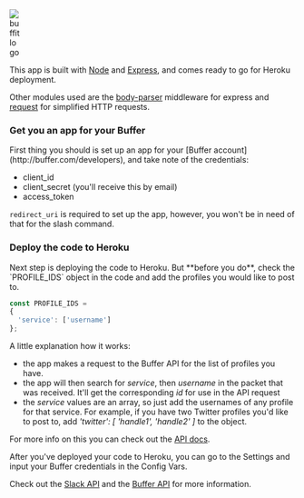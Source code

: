 <img alt="buffit logo" style="max-width: 20px;" src="https://dl.dropboxusercontent.com/u/9299425/BUFFIT.png">

This app is built with [Node](http://nodejs.org) and [Express](http://expressjs.com), and comes ready to go for Heroku deployment. 

Other modules used are the [body-parser](https://github.com/expressjs/body-parser) middleware for express and [request](https://github.com/request/request) for simplified HTTP requests.

<h3>Get you an app for your Buffer</h3>
First thing you should is set up an app for your [Buffer account](http://buffer.com/developers), and take note of the credentials: 
<ul>
<li>client_id </li>
<li>client_secret (you'll receive this by email)</li>
<li>access_token </li>
</ul>

`redirect_uri` is required to set up the app, however, you won't be in need of that for the slash command.

<h3>Deploy the code to Heroku</h3>
Next step is deploying the code to Heroku. But **before you do**, check the `PROFILE_IDS` object in the code and add the profiles you would like to post to. 

```javascript
const PROFILE_IDS =
{
  'service': ['username']
};
```
A little explanation how it works:
<ul>
<li>the app makes a request to the Buffer API for the list of profiles you have.</li>
<li>the app will then search for <em>service</em>, then <em>username</em> in the packet that was received.  It'll get the corresponding <em>id</em> for use in the API request</li> 
<li>the <em>service</em> values are an array, so just add the usernames of any profile for that service. For example, if you have two Twitter profiles you'd like to post to, add <em>'twitter': [ 'handle1', 'handle2' ]</em> to the object.</li>
</ul>

For more info on this you can check out the [API docs](http://buffer.com/developers/api).

After you've deployed your code to Heroku, you can go to the Settings and input your Buffer credentials in the Config Vars.

Check out the [Slack API](http://api.slack.com) and the [Buffer API](http://buffer.com/developers/api) for more information.
